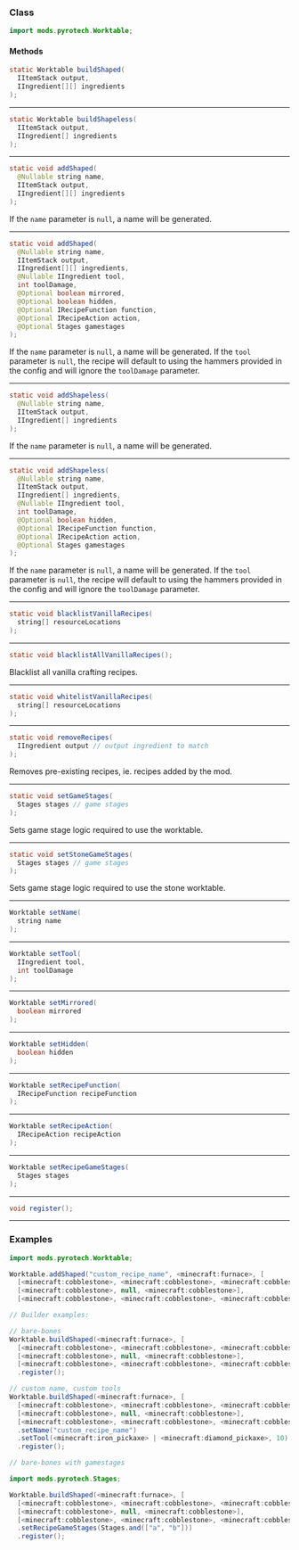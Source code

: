 
### Class

```java
import mods.pyrotech.Worktable;
```

#### Methods

```java
static Worktable buildShaped(
  IItemStack output,         
  IIngredient[][] ingredients
);
```


---


```java
static Worktable buildShapeless(
  IItemStack output,       
  IIngredient[] ingredients
);
```


---


```java
static void addShaped(
  @Nullable string name,     
  IItemStack output,         
  IIngredient[][] ingredients
);
```

If the `name` parameter is `null`, a name will be generated.

---


```java
static void addShaped(
  @Nullable string name,             
  IItemStack output,                 
  IIngredient[][] ingredients,       
  @Nullable IIngredient tool,        
  int toolDamage,                    
  @Optional boolean mirrored,        
  @Optional boolean hidden,          
  @Optional IRecipeFunction function,
  @Optional IRecipeAction action,    
  @Optional Stages gamestages        
);
```

If the `name` parameter is `null`, a name will be generated.
If the `tool` parameter is `null`, the recipe will default to using
the hammers provided in the config and will ignore the `toolDamage`
parameter.

---


```java
static void addShapeless(
  @Nullable string name,   
  IItemStack output,       
  IIngredient[] ingredients
);
```

If the `name` parameter is `null`, a name will be generated.

---


```java
static void addShapeless(
  @Nullable string name,             
  IItemStack output,                 
  IIngredient[] ingredients,         
  @Nullable IIngredient tool,        
  int toolDamage,                    
  @Optional boolean hidden,          
  @Optional IRecipeFunction function,
  @Optional IRecipeAction action,    
  @Optional Stages gamestages        
);
```

If the `name` parameter is `null`, a name will be generated.
If the `tool` parameter is `null`, the recipe will default to using
the hammers provided in the config and will ignore the `toolDamage`
parameter.

---


```java
static void blacklistVanillaRecipes(
  string[] resourceLocations
);
```


---


```java
static void blacklistAllVanillaRecipes();
```

Blacklist all vanilla crafting recipes.

---


```java
static void whitelistVanillaRecipes(
  string[] resourceLocations
);
```


---


```java
static void removeRecipes(
  IIngredient output // output ingredient to match
);
```

Removes pre-existing recipes, ie. recipes added by the mod.

---


```java
static void setGameStages(
  Stages stages // game stages
);
```

Sets game stage logic required to use the worktable.

---


```java
static void setStoneGameStages(
  Stages stages // game stages
);
```

Sets game stage logic required to use the stone worktable.

---

```java
Worktable setName(
  string name
);
```


---


```java
Worktable setTool(
  IIngredient tool,
  int toolDamage   
);
```


---


```java
Worktable setMirrored(
  boolean mirrored
);
```


---


```java
Worktable setHidden(
  boolean hidden
);
```


---


```java
Worktable setRecipeFunction(
  IRecipeFunction recipeFunction
);
```


---


```java
Worktable setRecipeAction(
  IRecipeAction recipeAction
);
```


---


```java
Worktable setRecipeGameStages(
  Stages stages
);
```


---


```java
void register();
```


---


### Examples

```java
import mods.pyrotech.Worktable;

Worktable.addShaped("custom_recipe_name", <minecraft:furnace>, [
  [<minecraft:cobblestone>, <minecraft:cobblestone>, <minecraft:cobblestone>],
  [<minecraft:cobblestone>, null, <minecraft:cobblestone>],
  [<minecraft:cobblestone>, <minecraft:cobblestone>, <minecraft:cobblestone>]]);

// Builder examples:

// bare-bones
Worktable.buildShaped(<minecraft:furnace>, [
  [<minecraft:cobblestone>, <minecraft:cobblestone>, <minecraft:cobblestone>],
  [<minecraft:cobblestone>, null, <minecraft:cobblestone>],
  [<minecraft:cobblestone>, <minecraft:cobblestone>, <minecraft:cobblestone>]])
  .register();

// custom name, custom tools
Worktable.buildShaped(<minecraft:furnace>, [
  [<minecraft:cobblestone>, <minecraft:cobblestone>, <minecraft:cobblestone>],
  [<minecraft:cobblestone>, null, <minecraft:cobblestone>],
  [<minecraft:cobblestone>, <minecraft:cobblestone>, <minecraft:cobblestone>]])
  .setName("custom_recipe_name")
  .setTool(<minecraft:iron_pickaxe> | <minecraft:diamond_pickaxe>, 10)
  .register();

// bare-bones with gamestages

import mods.pyrotech.Stages;

Worktable.buildShaped(<minecraft:furnace>, [
  [<minecraft:cobblestone>, <minecraft:cobblestone>, <minecraft:cobblestone>],
  [<minecraft:cobblestone>, null, <minecraft:cobblestone>],
  [<minecraft:cobblestone>, <minecraft:cobblestone>, <minecraft:cobblestone>]])
  .setRecipeGameStages(Stages.and(["a", "b"]))
  .register();
```
